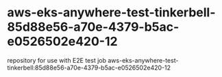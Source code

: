 # aws-eks-anywhere-test-tinkerbell-85d88e56-a70e-4379-b5ac-e0526502e420-12
repository for use with E2E test job aws-eks-anywhere-test-tinkerbell:85d88e56-a70e-4379-b5ac-e0526502e420-12
